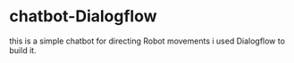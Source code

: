 # chatbot-Dialogflow
this is a simple chatbot for directing Robot movements
i used Dialogflow to build it.
